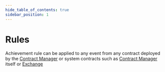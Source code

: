 ```yaml
---
hide_table_of_contents: true
sidebar_position: 1
---
```


# Rules

Achievement rule can be applied to any event from any contract deployed by
the [Contract Manager](/admin/miscellaneous/contract-manager) or system contracts such
as [Contract Manager](/admin/miscellaneous/contract-manager) itself or [Exchange](/admin/category/exchange/)
